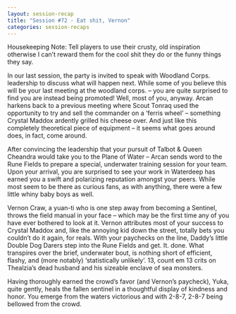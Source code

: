 ```yaml
---
layout: session-recap
title: "Session #72 - Eat shit, Vernon"
categories: session-recaps
---
```


Housekeeping Note: Tell players to use their crusty, old inspiration otherwise I can’t reward them for the cool shit they do or the funny things they say.

In our last session, the party is invited to speak with Woodland Corps. leadership to discuss what will happen next. While some of you believe this will be your last meeting at the woodland corps. – you are quite surprised to find you are instead being promoted! Well, most of you, anyway. Arcan harkens back to a previous meeting where Scout Tonraq used the opportunity to try and sell the commander on a ‘ferris wheel’ – something Crystal Maddox ardently grilled his cheese over. And just like this completely theoretical piece of equipment – it seems what goes around does, in fact, come around.

After convincing the leadership that your pursuit of Talbot & Queen Cheandra would take you to the Plane of Water – Arcan sends word to the Rune Fields to prepare a special, underwater training session for your team. Upon your arrival, you are surprised to see your work in Waterdeep has earned you a swift and polarizing reputation amongst your peers. While most seem to be there as curious fans, as with anything, there were a few little whiny baby boys as well.

Vernon Craw, a yuan-ti who is one step away from becoming a Sentinel, throws the field manual in your face – which may be the first time any of you have ever bothered to look at it. Vernon attributes most of your success to Crystal Maddox and, like the annoying kid down the street, totally bets you couldn’t do it again, for reals. With your paychecks on the line, Daddy’s little Double Dog Darers step into the Rune Fields and get. It. done. What transpires over the brief, underwater bout, is nothing short of efficient, flashy, and (more notably) ‘statistically unlikely’. 13, count em 13 crits on Thealzia’s dead husband and his sizeable enclave of sea monsters.

Having thoroughly earned the crowd’s favor (and Vernon’s paycheck), Yuka, quite gently, heals the fallen sentinel in a thoughtful display of kindness and honor. You emerge from the waters victorious  and with 2-8-7, 2-8-7 being bellowed from the crowd.
